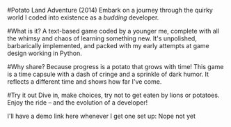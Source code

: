 #Potato Land Adventure (2014)
Embark on a journey through the quirky world I coded into existence as a *budding* developer.

#What is it?
A text-based game coded by a younger me, complete with all the whimsy and chaos of learning something new. It's unpolished, barbarically implemented, and packed with my early attempts at game design working in Python.

#Why share?
Because progress is a potato that grows with time! This game is a time capsule with a dash of cringe and a sprinkle of dark humor. It reflects a different time and shows how far I've come.

#Try it out
Dive in, make choices, try not to get eaten by lions or potatoes. Enjoy the ride – and the evolution of a developer!

I'll have a demo link here whenever I get one set up: Nope not yet
